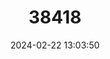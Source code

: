 ---
title: "38418"
category: "Humiriastrum melanocarpum"
draft: false
date: 2024-02-22 13:03:50
languages:
  Spanish; Castilian: ["Chanú"]
---